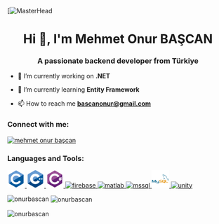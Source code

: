 [![MasterHead](https://i.pcmag.com/imagery/roundups/02HDufdqeRUDu3tl0NnY2qZ-2.fit_lim.size_1028x578.v1649351854.jpg)
<h1 align="center">Hi 👋, I'm Mehmet Onur BAŞCAN</h1>
<h3 align="center">A passionate backend developer from Türkiye</h3>

- 🔭 I’m currently working on **.NET**

- 🌱 I’m currently learning **Entity Framework**

- 📫 How to reach me **bascanonur@gmail.com**

<h3 align="left">Connect with me:</h3>
<p align="left">
<a href="https://linkedin.com/in/mehmet onur başcan" target="blank"><img align="center" src="https://raw.githubusercontent.com/rahuldkjain/github-profile-readme-generator/master/src/images/icons/Social/linked-in-alt.svg" alt="mehmet onur başcan" height="30" width="40" /></a>
</p>

<h3 align="left">Languages and Tools:</h3>
<p align="left"> <a href="https://www.cprogramming.com/" target="_blank" rel="noreferrer"> <img src="https://raw.githubusercontent.com/devicons/devicon/master/icons/c/c-original.svg" alt="c" width="40" height="40"/> </a> <a href="https://www.w3schools.com/cpp/" target="_blank" rel="noreferrer"> <img src="https://raw.githubusercontent.com/devicons/devicon/master/icons/cplusplus/cplusplus-original.svg" alt="cplusplus" width="40" height="40"/> </a> <a href="https://www.w3schools.com/cs/" target="_blank" rel="noreferrer"> <img src="https://raw.githubusercontent.com/devicons/devicon/master/icons/csharp/csharp-original.svg" alt="csharp" width="40" height="40"/> </a> <a href="https://firebase.google.com/" target="_blank" rel="noreferrer"> <img src="https://www.vectorlogo.zone/logos/firebase/firebase-icon.svg" alt="firebase" width="40" height="40"/> </a> <a href="https://www.mathworks.com/" target="_blank" rel="noreferrer"> <img src="https://upload.wikimedia.org/wikipedia/commons/2/21/Matlab_Logo.png" alt="matlab" width="40" height="40"/> </a> <a href="https://www.microsoft.com/en-us/sql-server" target="_blank" rel="noreferrer"> <img src="https://www.svgrepo.com/show/303229/microsoft-sql-server-logo.svg" alt="mssql" width="40" height="40"/> </a> <a href="https://www.mysql.com/" target="_blank" rel="noreferrer"> <img src="https://raw.githubusercontent.com/devicons/devicon/master/icons/mysql/mysql-original-wordmark.svg" alt="mysql" width="40" height="40"/> </a> <a href="https://unity.com/" target="_blank" rel="noreferrer"> <img src="https://www.vectorlogo.zone/logos/unity3d/unity3d-icon.svg" alt="unity" width="40" height="40"/> </a> </p>

<p><img align="left" src="https://github-readme-stats.vercel.app/api/top-langs?username=onurbascan&show_icons=true&locale=en&layout=compact" alt="onurbascan" /></p>

<p>&nbsp;<img align="center" src="https://github-readme-stats.vercel.app/api?username=onurbascan&show_icons=true&locale=en" alt="onurbascan" /></p>

<p><img align="center" src="https://github-readme-streak-stats.herokuapp.com/?user=onurbascan&" alt="onurbascan" /></p>
